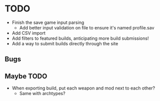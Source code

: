 # TODO

- Finish the save game input parsing
  - Add better input validation on file to ensure it's named profile.sav
- Add CSV import
- Add filters to featured builds, anticipating more build submissions!
- Add a way to submit builds directly through the site

## Bugs

## Maybe TODO

- When exporting build, put each weapon and mod next to each other?
  - Same with archtypes?
